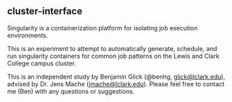 ## cluster-interface

Singularity is a containerization platform for isolating job execution environments. 

This is an experiment to attempt to automatically generate, schedule, and run singularity containers for common job patterns on the Lewis and Clark College campus cluster.

This is an independent study by Benjamin Glick (@benhg, glick@lclark.edu), advised by Dr. Jens Mache (jmache@lclark.edu). Please feel free to contact me (Ben) with any questions or suggestions.
